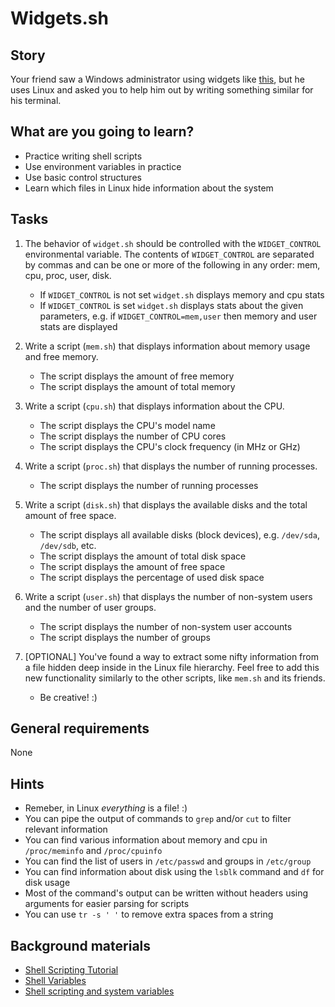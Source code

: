 # Widgets.sh

## Story

Your friend saw a Windows administrator using widgets like [this](https://win10widgets.com/images/screenshot.png), but he uses Linux and asked you to help him out by writing something similar for his terminal.

## What are you going to learn?

- Practice writing shell scripts
- Use environment variables in practice
- Use basic control structures
- Learn which files in Linux hide information about the system

## Tasks

1. The behavior of `widget.sh` should be controlled with the `WIDGET_CONTROL` environmental variable. The contents of `WIDGET_CONTROL` are separated by commas and can be one or more of the following in any order: mem, cpu, proc, user, disk.
    - If `WIDGET_CONTROL` is not set `widget.sh` displays memory and cpu stats
    - If `WIDGET_CONTROL` is set `widget.sh` displays stats about the given parameters, e.g. if `WIDGET_CONTROL=mem,user` then memory and user stats are displayed

2. Write a script (`mem.sh`) that displays information about memory usage and free memory.
    - The script displays the amount of free memory
    - The script displays the amount of total memory

3. Write a script (`cpu.sh`) that displays information about the CPU.
    - The script displays the CPU's model name
    - The script displays the number of CPU cores
    - The script displays the CPU's clock frequency (in MHz or GHz)

4. Write a script (`proc.sh`) that displays the number of running processes.
    - The script displays the number of running processes

5. Write a script (`disk.sh`) that displays the available disks and the total amount of free space.
    - The script displays all available disks (block devices), e.g. `/dev/sda`, `/dev/sdb`, etc.
    - The script displays the amount of total disk space
    - The script displays the amount of free space
    - The script displays the percentage of used disk space

6. Write a script (`user.sh`) that displays the number of non-system users and the number of user groups.
    - The script displays the number of non-system user accounts
    - The script displays the number of groups

7. [OPTIONAL] You've found a way to extract some nifty information from a file hidden deep inside in the Linux file hierarchy. Feel free to add this new functionality similarly to the other scripts, like `mem.sh` and its friends.
    - Be creative! :)

## General requirements

None

## Hints

- Remeber, in Linux _everything_ is a file! :)
- You can pipe the output of commands to `grep` and/or `cut`  to filter relevant information
- You can find various information about memory and cpu in `/proc/meminfo` and `/proc/cpuinfo`
- You can find the list of users in `/etc/passwd` and groups in `/etc/group`
- You can find information about disk using the `lsblk` command and `df` for disk usage
- Most of the command's output can be written without headers using arguments for easier parsing for scripts
- You can use `tr -s ' '` to remove extra spaces from a string

## Background materials

- <i class="far fa-exclamation"></i> [Shell Scripting Tutorial](https://www.shellscript.sh/)
- <i class="far fa-exclamation"></i> [Shell Variables](http://faculty.salina.k-state.edu/tim/unix_sg/shell/variables.html#:~:text=Arguments%20or%20variables%20may%20be,third%20argument%2C%20etc...)
- <i class="far fa-book-open"></i> [Shell scripting and system variables](https://www.purdue.edu/hla/sites/varalalab/wp-content/uploads/sites/20/2018/02/Lecture_5.pdf)
